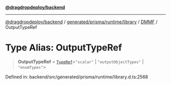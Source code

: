 [**@dragdropdeploy/backend**](../../../../../../../README.md)

***

[@dragdropdeploy/backend](../../../../../../../README.md) / [generated/prisma/runtime/library](../../../README.md) / [DMMF](../README.md) / OutputTypeRef

# Type Alias: OutputTypeRef

> **OutputTypeRef** = [`TypeRef`](TypeRef.md)\<`"scalar"` \| `"outputObjectTypes"` \| `"enumTypes"`\>

Defined in: backend/src/generated/prisma/runtime/library.d.ts:2568
